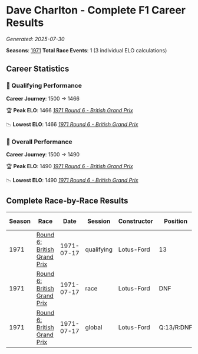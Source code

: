 # Dave Charlton - Complete F1 Career Results

*Generated: 2025-07-30*

**Seasons**: [1971](../seasons/1971-season-report)
**Total Race Events**: 1 (3 individual ELO calculations)

## Career Statistics

### 🏁 Qualifying Performance
**Career Journey**: 1500 → 1466

🏆 **Peak ELO**: 1466
   *[1971 Round 6 - British Grand Prix](../seasons/1971-season-report#round-6-british-grand-prix)*

📉 **Lowest ELO**: 1466
   *[1971 Round 6 - British Grand Prix](../seasons/1971-season-report#round-6-british-grand-prix)*

### 🌟 Overall Performance
**Career Journey**: 1500 → 1490

🏆 **Peak ELO**: 1490
   *[1971 Round 6 - British Grand Prix](../seasons/1971-season-report#round-6-british-grand-prix)*

📉 **Lowest ELO**: 1490
   *[1971 Round 6 - British Grand Prix](../seasons/1971-season-report#round-6-british-grand-prix)*


## Complete Race-by-Race Results

| Season | Race | Date | Session | Constructor | Position | Starting ELO | ELO Change | Final ELO | Teammate |
|--------|------|------|---------|-------------|----------|--------------|------------|-----------|----------|
| 1971 | [Round 6: British Grand Prix](../seasons/1971-season-report#round-6-british-grand-prix) | 1971-07-17 | qualifying | Lotus-Ford | 13 | 1500 | -34 | 1466 | <img src="https://upload.wikimedia.org/wikipedia/commons/0/05/Flag_of_Brazil.svg" alt="Brazil" width="20" height="auto" style="vertical-align: middle; margin-right: 5px;" onerror="this.outerHTML='🇧🇷'; this.style.marginRight='5px';"/> Emerson Fittipaldi |
| 1971 | [Round 6: British Grand Prix](../seasons/1971-season-report#round-6-british-grand-prix) | 1971-07-17 | race | Lotus-Ford | DNF | 1500 | N/A | 1500 | <img src="https://upload.wikimedia.org/wikipedia/commons/0/05/Flag_of_Brazil.svg" alt="Brazil" width="20" height="auto" style="vertical-align: middle; margin-right: 5px;" onerror="this.outerHTML='🇧🇷'; this.style.marginRight='5px';"/> Emerson Fittipaldi |
| 1971 | [Round 6: British Grand Prix](../seasons/1971-season-report#round-6-british-grand-prix) | 1971-07-17 | global | Lotus-Ford | Q:13/R:DNF | 1500 | -10 | 1490 | <img src="https://upload.wikimedia.org/wikipedia/commons/0/05/Flag_of_Brazil.svg" alt="Brazil" width="20" height="auto" style="vertical-align: middle; margin-right: 5px;" onerror="this.outerHTML='🇧🇷'; this.style.marginRight='5px';"/> Emerson Fittipaldi |
